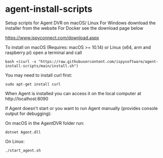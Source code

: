 # agent-install-scripts
Setup scripts for Agent DVR on macOS/ Linux
For Windows download the installer from the website
For Docker see the download page below

https://www.ispyconnect.com/download.aspx

To install on macOS (Requires: macOS >= 10.14) or Linux (x64, arm and raspberry pi) open a terminal and call

    bash <(curl -s "https://raw.githubusercontent.com/ispysoftware/agent-install-scripts/main/install.sh")

You may need to install curl first:

    sudo apt-get install curl

When Agent is installed you can access it on the local computer at http://localhost:8090


If Agent doesn't start or you want to run Agent manually (provides console output for debugging):

On macOS in the AgentDVR folder run:

    dotnet Agent.dll
    
On Linux:

    ./start_agent.sh
   
